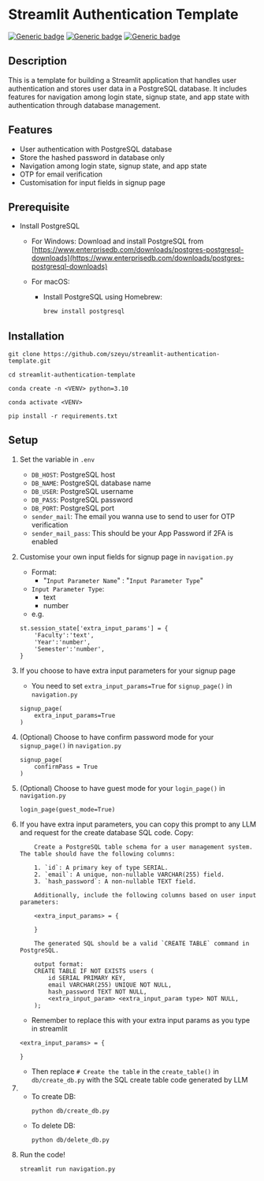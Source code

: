 # Streamlit Authentication Template

[![Generic badge](https://img.shields.io/badge/Python-3.10-blue.svg)](https://shields.io/)
[![Generic badge](https://img.shields.io/badge/Streamlit-1.37.1-purple.svg)](https://shields.io/)
[![Generic badge](https://img.shields.io/badge/PostgreSQL-16-green.svg)](https://shields.io/)

## Description

This is a template for building a Streamlit application that handles user authentication and stores user data in a PostgreSQL database. It includes features for navigation among login state, signup state, and app state with authentication through database management.

## Features
- User authentication with PostgreSQL database
- Store the hashed password in database only
- Navigation among login state, signup state, and app state
- OTP for email verification
- Customisation for input fields in signup page

## Prerequisite 
* Install PostgreSQL

    * For Windows:
        Download and install PostgreSQL from [https://www.enterprisedb.com/downloads/postgres-postgresql-downloads](https://www.enterprisedb.com/downloads/postgres-postgresql-downloads)

    * For macOS:
        * Install PostgreSQL using Homebrew:
            ```bash
            brew install postgresql
            ```


## Installation

```
git clone https://github.com/szeyu/streamlit-authentication-template.git
```

```
cd streamlit-authentication-template
```

```
conda create -n <VENV> python=3.10
```

```
conda activate <VENV>
```

```
pip install -r requirements.txt
```

## Setup

1. Set the variable in `.env`
    * `DB_HOST`: PostgreSQL host
    * `DB_NAME`: PostgreSQL database name
    * `DB_USER`: PostgreSQL username
    * `DB_PASS`: PostgreSQL password
    * `DB_PORT`: PostgreSQL port
    * `sender_mail`: The email you wanna use to send to user for OTP verification
    * `sender_mail_pass`: This should be your App Password if 2FA is enabled 

2. Customise your own input fields for signup page in `navigation.py`
    * Format:
        * "`Input Parameter Name`" : "`Input Parameter Type`"
    * `Input Parameter Type`:
        * text
        * number
    * e.g.
    ```
    st.session_state['extra_input_params'] = {
        'Faculty':'text',
        'Year':'number',
        'Semester':'number',
    }
    ```

3. If you choose to have extra input parameters for your signup page
    * You need to set `extra_input_params=True` for `signup_page()` in `navigation.py`
    ```
    signup_page(
        extra_input_params=True
    )
    ```

4. (Optional) Choose to have confirm password mode for your `signup_page()` in `navigation.py`
    ```
    signup_page(
        confirmPass = True
    )
    ```

5. (Optional) Choose to have guest mode for your `login_page()` in `navigation.py`
    ```
    login_page(guest_mode=True)
    ```

6. If you have extra input parameters, you can copy this prompt to any LLM and request for the create database SQL code. Copy:

    ```System Prompt
        Create a PostgreSQL table schema for a user management system. The table should have the following columns:

        1. `id`: A primary key of type SERIAL.
        2. `email`: A unique, non-nullable VARCHAR(255) field.
        3. `hash_password`: A non-nullable TEXT field.

        Additionally, include the following columns based on user input parameters:

        <extra_input_params> = {
            
        }

        The generated SQL should be a valid `CREATE TABLE` command in PostgreSQL.
        
        output format:
        CREATE TABLE IF NOT EXISTS users (
            id SERIAL PRIMARY KEY,
            email VARCHAR(255) UNIQUE NOT NULL,
            hash_password TEXT NOT NULL,
            <extra_input_param> <extra_input_param type> NOT NULL,
        );
    ```

    * Remember to replace this with your extra input params as you type in streamlit
    ```
    <extra_input_params> = {
            
    }
    ```

    * Then replace `# Create the table` in the `create_table()` in `db/create_db.py` with the SQL create table code generated by LLM

7.  * To create DB:
        ```
        python db/create_db.py
        ```
    * To delete DB:
        ```
        python db/delete_db.py
        ```

8. Run the code!
    ```
    streamlit run navigation.py
    ```